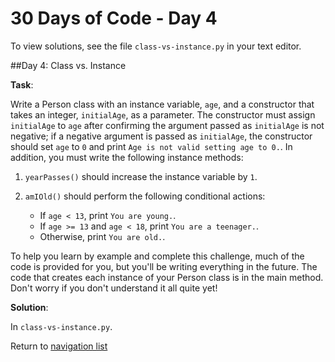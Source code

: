# 30 Days of Code - Day 4

To view solutions, see the file `class-vs-instance.py` in your text editor.

##Day 4: Class vs. Instance

**Task**:

Write a Person class with an instance variable, `age`, and a constructor that takes an integer, `initialAge`,
as a parameter. The constructor must assign `initialAge` to `age` after confirming the argument passed as `initialAge`
is not negative; if a negative argument is passed as `initialAge`, the constructor should set `age` to `0` and print
`Age is not valid setting age to 0.`. In addition, you must write the following instance methods:

1. `yearPasses()` should increase the instance variable by `1`.

2. `amIOld()` should perform the following conditional actions:
    * If `age < 13`, print `You are young.`.
    * If `age >= 13` and `age < 18`, print `You are a teenager.`.
    * Otherwise, print `You are old.`.

To help you learn by example and complete this challenge, much of the code is provided for you,
but you'll be writing everything in the future. The code that creates each instance of your Person class is in
the main method. Don't worry if you don't understand it all quite yet!

**Solution**:

In `class-vs-instance.py`.

Return to [navigation list](/README.md "navigation list")